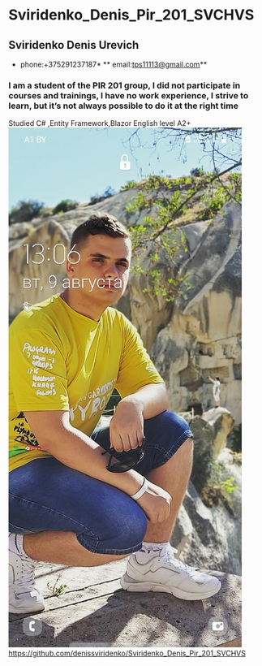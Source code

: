 # Sviridenko_Denis_Pir_201_SVCHVS
##  Sviridenko Denis Urevich
* phone:+375291237187*
** email:tps11113@gmail.com**
### I am a student of the PIR 201 group, I did not participate in courses and trainings, I have no work experience, I strive to learn, but it’s not always possible to do it at the right time
Studied C# ,Entity Framework,Blazor
English level A2+
![[Vivaldi logo]](Y9wh3_EHB-U.jpg)
https://github.com/denissviridenko/Sviridenko_Denis_Pir_201_SVCHVS
